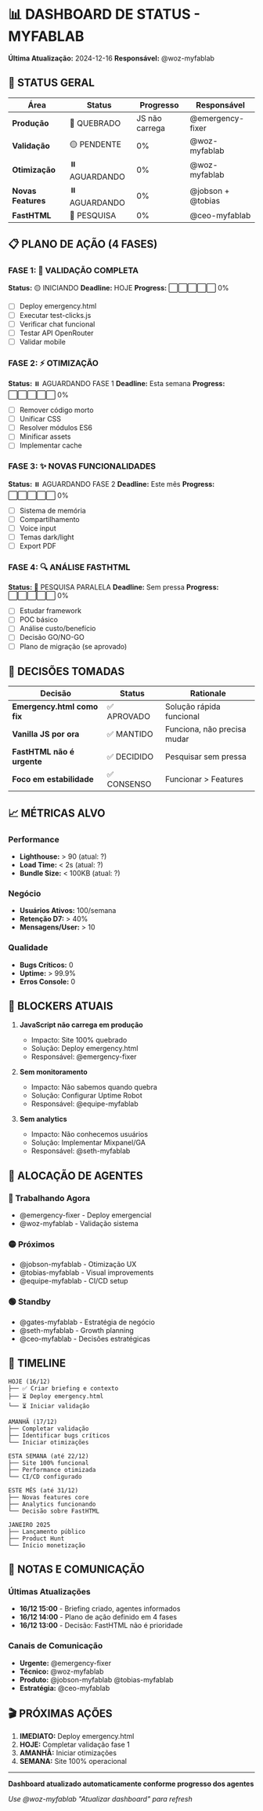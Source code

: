# 📊 DASHBOARD DE STATUS - MYFABLAB

**Última Atualização:** 2024-12-16
**Responsável:** @woz-myfablab

## 🚦 STATUS GERAL

| Área | Status | Progresso | Responsável |
|------|--------|-----------|-------------|
| **Produção** | 🔴 QUEBRADO | JS não carrega | @emergency-fixer |
| **Validação** | 🟡 PENDENTE | 0% | @woz-myfablab |
| **Otimização** | ⏸️ AGUARDANDO | 0% | @woz-myfablab |
| **Novas Features** | ⏸️ AGUARDANDO | 0% | @jobson + @tobias |
| **FastHTML** | 🔵 PESQUISA | 0% | @ceo-myfablab |

## 📋 PLANO DE AÇÃO (4 FASES)

### FASE 1: 🧪 VALIDAÇÃO COMPLETA
**Status:** 🟡 INICIANDO
**Deadline:** HOJE
**Progress:** ⬜⬜⬜⬜⬜ 0%

- [ ] Deploy emergency.html
- [ ] Executar test-clicks.js
- [ ] Verificar chat funcional
- [ ] Testar API OpenRouter
- [ ] Validar mobile

### FASE 2: ⚡ OTIMIZAÇÃO
**Status:** ⏸️ AGUARDANDO FASE 1
**Deadline:** Esta semana
**Progress:** ⬜⬜⬜⬜⬜ 0%

- [ ] Remover código morto
- [ ] Unificar CSS
- [ ] Resolver módulos ES6
- [ ] Minificar assets
- [ ] Implementar cache

### FASE 3: ✨ NOVAS FUNCIONALIDADES
**Status:** ⏸️ AGUARDANDO FASE 2
**Deadline:** Este mês
**Progress:** ⬜⬜⬜⬜⬜ 0%

- [ ] Sistema de memória
- [ ] Compartilhamento
- [ ] Voice input
- [ ] Temas dark/light
- [ ] Export PDF

### FASE 4: 🔍 ANÁLISE FASTHTML
**Status:** 🔵 PESQUISA PARALELA
**Deadline:** Sem pressa
**Progress:** ⬜⬜⬜⬜⬜ 0%

- [ ] Estudar framework
- [ ] POC básico
- [ ] Análise custo/benefício
- [ ] Decisão GO/NO-GO
- [ ] Plano de migração (se aprovado)

## 🎯 DECISÕES TOMADAS

| Decisão | Status | Rationale |
|---------|--------|-----------|
| **Emergency.html como fix** | ✅ APROVADO | Solução rápida funcional |
| **Vanilla JS por ora** | ✅ MANTIDO | Funciona, não precisa mudar |
| **FastHTML não é urgente** | ✅ DECIDIDO | Pesquisar sem pressa |
| **Foco em estabilidade** | ✅ CONSENSO | Funcionar > Features |

## 📈 MÉTRICAS ALVO

### Performance
- **Lighthouse:** > 90 (atual: ?)
- **Load Time:** < 2s (atual: ?)
- **Bundle Size:** < 100KB (atual: ?)

### Negócio
- **Usuários Ativos:** 100/semana
- **Retenção D7:** > 40%
- **Mensagens/User:** > 10

### Qualidade
- **Bugs Críticos:** 0
- **Uptime:** > 99.9%
- **Erros Console:** 0

## 🚨 BLOCKERS ATUAIS

1. **JavaScript não carrega em produção**
   - Impacto: Site 100% quebrado
   - Solução: Deploy emergency.html
   - Responsável: @emergency-fixer

2. **Sem monitoramento**
   - Impacto: Não sabemos quando quebra
   - Solução: Configurar Uptime Robot
   - Responsável: @equipe-myfablab

3. **Sem analytics**
   - Impacto: Não conhecemos usuários
   - Solução: Implementar Mixpanel/GA
   - Responsável: @seth-myfablab

## 👥 ALOCAÇÃO DE AGENTES

### 🔴 Trabalhando Agora
- @emergency-fixer - Deploy emergencial
- @woz-myfablab - Validação sistema

### 🟡 Próximos
- @jobson-myfablab - Otimização UX
- @tobias-myfablab - Visual improvements
- @equipe-myfablab - CI/CD setup

### 🟢 Standby
- @gates-myfablab - Estratégia de negócio
- @seth-myfablab - Growth planning
- @ceo-myfablab - Decisões estratégicas

## 📅 TIMELINE

```
HOJE (16/12)
├── ✅ Criar briefing e contexto
├── ⏳ Deploy emergency.html
└── ⏳ Iniciar validação

AMANHÃ (17/12)
├── Completar validação
├── Identificar bugs críticos
└── Iniciar otimizações

ESTA SEMANA (até 22/12)
├── Site 100% funcional
├── Performance otimizada
└── CI/CD configurado

ESTE MÊS (até 31/12)
├── Novas features core
├── Analytics funcionando
└── Decisão sobre FastHTML

JANEIRO 2025
├── Lançamento público
├── Product Hunt
└── Início monetização
```

## 💬 NOTAS E COMUNICAÇÃO

### Últimas Atualizações
- **16/12 15:00** - Briefing criado, agentes informados
- **16/12 14:00** - Plano de ação definido em 4 fases
- **16/12 13:00** - Decisão: FastHTML não é prioridade

### Canais de Comunicação
- **Urgente:** @emergency-fixer
- **Técnico:** @woz-myfablab
- **Produto:** @jobson-myfablab @tobias-myfablab
- **Estratégia:** @ceo-myfablab

## 🎬 PRÓXIMAS AÇÕES

1. **IMEDIATO:** Deploy emergency.html
2. **HOJE:** Completar validação fase 1
3. **AMANHÃ:** Iniciar otimizações
4. **SEMANA:** Site 100% operacional

---

**Dashboard atualizado automaticamente conforme progresso dos agentes**

*Use @woz-myfablab "Atualizar dashboard" para refresh*